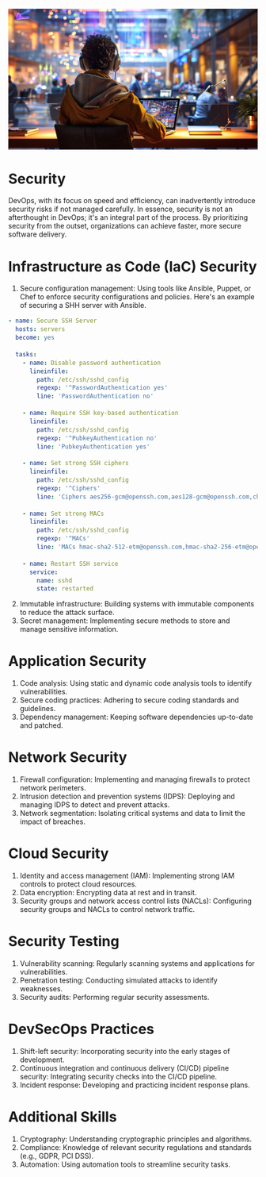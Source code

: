 ![banner](images/3.jpg)
# Security
DevOps, with its focus on speed and efficiency, can inadvertently introduce security risks if not managed carefully. In essence, security is not an afterthought in DevOps; it's an integral part of the process. By prioritizing security from the outset, organizations can achieve faster, more secure software delivery.
# Infrastructure as Code (IaC) Security

1. Secure configuration management: Using tools like Ansible, Puppet, or Chef to enforce security configurations and policies. Here's an example of securing a SHH server with Ansible.

```yml
- name: Secure SSH Server
  hosts: servers
  become: yes

  tasks:
    - name: Disable password authentication
      lineinfile:
        path: /etc/ssh/sshd_config
        regexp: '^PasswordAuthentication yes'
        line: 'PasswordAuthentication no'

    - name: Require SSH key-based authentication
      lineinfile:
        path: /etc/ssh/sshd_config
        regexp: '^PubkeyAuthentication no'
        line: 'PubkeyAuthentication yes'

    - name: Set strong SSH ciphers
      lineinfile:
        path: /etc/ssh/sshd_config
        regexp: '^Ciphers'
        line: 'Ciphers aes256-gcm@openssh.com,aes128-gcm@openssh.com,chacha20-poly1305@openssh.com'

    - name: Set strong MACs
      lineinfile:
        path: /etc/ssh/sshd_config
        regexp: '^MACs'
        line: 'MACs hmac-sha2-512-etm@openssh.com,hmac-sha2-256-etm@openssh.com,umac-128@openssh.com'

    - name: Restart SSH service
      service:
        name: sshd
        state: restarted
```
2. Immutable infrastructure: Building systems with immutable components to reduce the attack surface.
3. Secret management: Implementing secure methods to store and manage sensitive information.

# Application Security
1. Code analysis: Using static and dynamic code analysis tools to identify vulnerabilities.
2. Secure coding practices: Adhering to secure coding standards and guidelines.
3. Dependency management: Keeping software dependencies up-to-date and patched.

# Network Security
1. Firewall configuration: Implementing and managing firewalls to protect network perimeters.
2. Intrusion detection and prevention systems (IDPS): Deploying and managing IDPS to detect and prevent attacks.
3. Network segmentation: Isolating critical systems and data to limit the impact of breaches.

# Cloud Security
1. Identity and access management (IAM): Implementing strong IAM controls to protect cloud resources.
2. Data encryption: Encrypting data at rest and in transit.
3. Security groups and network access control lists (NACLs): Configuring security groups and NACLs to control network traffic.

# Security Testing
1. Vulnerability scanning: Regularly scanning systems and applications for vulnerabilities.
2. Penetration testing: Conducting simulated attacks to identify weaknesses.
3. Security audits: Performing regular security assessments.

# DevSecOps Practices
1. Shift-left security: Incorporating security into the early stages of development.
2. Continuous integration and continuous delivery (CI/CD) pipeline security: Integrating security checks into the CI/CD pipeline.
3. Incident response: Developing and practicing incident response plans.

# Additional Skills
1. Cryptography: Understanding cryptographic principles and algorithms.
2. Compliance: Knowledge of relevant security regulations and standards (e.g., GDPR, PCI DSS).
3. Automation: Using automation tools to streamline security tasks.


